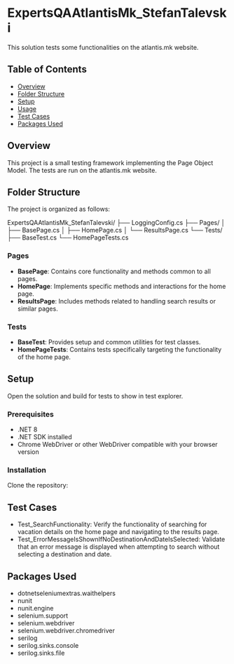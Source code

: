 # ExpertsQAAtlantisMk_StefanTalevski
This solution tests some functionalities on the atlantis.mk website.

## Table of Contents
- [Overview](#overview)
- [Folder Structure](#folder-structure)
- [Setup](#setup)
- [Usage](#usage)
- [Test Cases](#test-cases)
- [Packages Used](#packages-used)

## Overview
This project is a small testing framework implementing the Page Object Model. The tests are run on the atlantis.mk website.

## Folder Structure
The project is organized as follows:

ExpertsQAAtlantisMk_StefanTalevski/
├── LoggingConfig.cs
├── Pages/
│ ├── BasePage.cs
│ ├── HomePage.cs
│ └── ResultsPage.cs
└── Tests/
├── BaseTest.cs
└── HomePageTests.cs

### Pages
- **BasePage**: Contains core functionality and methods common to all pages.
- **HomePage**: Implements specific methods and interactions for the home page.
- **ResultsPage**: Includes methods related to handling search results or similar pages.

### Tests
- **BaseTest**: Provides setup and common utilities for test classes.
- **HomePageTests**: Contains tests specifically targeting the functionality of the home page.

## Setup
Open the solution and build for tests to show in test explorer.

### Prerequisites
- .NET 8
- .NET SDK installed
- Chrome WebDriver or other WebDriver compatible with your browser version

### Installation
Clone the repository:

## Test Cases
- Test_SearchFunctionality: Verify the functionality of searching for vacation details on the home page and navigating to the results page.
- Test_ErrorMessageIsShownIfNoDestinationAndDateIsSelected: Validate that an error message is displayed when attempting to search without selecting a destination and date.

## Packages Used
- dotnetseleniumextras.waithelpers
- nunit
- nunit.engine
- selenium.support
- selenium.webdriver
- selenium.webdriver.chromedriver
- serilog
- serilog.sinks.console
- serilog.sinks.file
